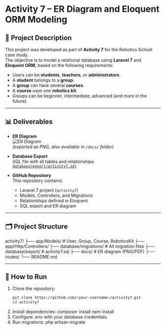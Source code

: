 # Activity 7 – ER Diagram and Eloquent ORM Modeling

## 📌 Project Description
This project was developed as part of **Activity 7** for the Robotics School case study.  
The objective is to model a relational database using **Laravel 7** and **Eloquent ORM**, based on the following requirements:

- Users can be **students**, **teachers**, or **administrators**.
- A **student** belongs to a **group**.
- A **group** can have several **courses**.
- A **course** uses one **robotics kit**.
- Groups can be beginner, intermediate, advanced (and more in the future).

---

## 📊 Deliverables

- **ER Diagram**  
  ![ER Diagram](docs/er-diagram.png)  
  *(exported as PNG, also available in `/docs/` folder)*

- **Database Export**  
  SQL file with all tables and relationships:  
  [`database/export/activity7.sql`](database/export/activity7.sql)

- **GitHub Repository**  
  This repository contains:
  - Laravel 7 project (`activity7`)
  - Models, Controllers, and Migrations
  - Relationships defined in Eloquent
  - SQL export and ER diagram

---

## 🗂️ Project Structure
activity7/ ├── app/Models/         # User, Group, Course, RoboticsKit ├── app/Http/Controllers/ ├── database/migrations/ # All migration files ├── database/export/     # activity7.sql ├── docs/                # ER diagram (PNG/PDF) ├── routes/ └── README.md


---

## 🚀 How to Run
1. Clone the repository:
   ```bash
   git clone https://github.com/<your-username>/activity7.git
   cd activity7
2. Install dependencies:
    composer install
    npm install
3. Configure .env with your database credentials.
4. Run migrations:
    php artisan migrate